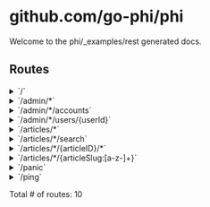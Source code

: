 # github.com/go-phi/phi

Welcome to the phi/_examples/rest generated docs.

## Routes

<details>
<summary>`/`</summary>

- [RequestID](/middleware/request_id.go#L63)
- [Logger](/middleware/logger.go#L26)
- [Recoverer](/middleware/recoverer.go#L18)
- [URLFormat](/middleware/url_format.go#L45)
- [SetContentType.func1](https://github.com/go-phi/render/content_type.go#L49)
- **/**
	- _GET_
		- [main.main.func1](/_examples/rest/main.go#L69)

</details>
<details>
<summary>`/admin/*`</summary>

- [RequestID](/middleware/request_id.go#L63)
- [Logger](/middleware/logger.go#L26)
- [Recoverer](/middleware/recoverer.go#L18)
- [URLFormat](/middleware/url_format.go#L45)
- [SetContentType.func1](https://github.com/go-phi/render/content_type.go#L49)
- **/admin/***
	- [main.AdminOnly](/_examples/rest/main.go#L238)
	- **/**
		- _GET_
			- [main.adminRouter.func1](/_examples/rest/main.go#L225)

</details>
<details>
<summary>`/admin/*/accounts`</summary>

- [RequestID](/middleware/request_id.go#L63)
- [Logger](/middleware/logger.go#L26)
- [Recoverer](/middleware/recoverer.go#L18)
- [URLFormat](/middleware/url_format.go#L45)
- [SetContentType.func1](https://github.com/go-phi/render/content_type.go#L49)
- **/admin/***
	- [main.AdminOnly](/_examples/rest/main.go#L238)
	- **/accounts**
		- _GET_
			- [main.adminRouter.func2](/_examples/rest/main.go#L228)

</details>
<details>
<summary>`/admin/*/users/{userId}`</summary>

- [RequestID](/middleware/request_id.go#L63)
- [Logger](/middleware/logger.go#L26)
- [Recoverer](/middleware/recoverer.go#L18)
- [URLFormat](/middleware/url_format.go#L45)
- [SetContentType.func1](https://github.com/go-phi/render/content_type.go#L49)
- **/admin/***
	- [main.AdminOnly](/_examples/rest/main.go#L238)
	- **/users/{userId}**
		- _GET_
			- [main.adminRouter.func3](/_examples/rest/main.go#L231)

</details>
<details>
<summary>`/articles/*`</summary>

- [RequestID](/middleware/request_id.go#L63)
- [Logger](/middleware/logger.go#L26)
- [Recoverer](/middleware/recoverer.go#L18)
- [URLFormat](/middleware/url_format.go#L45)
- [SetContentType.func1](https://github.com/go-phi/render/content_type.go#L49)
- **/articles/***
	- **/**
		- _GET_
			- [main.paginate](/_examples/rest/main.go#L251)
			- [main.ListArticles](/_examples/rest/main.go#L117)
		- _POST_
			- [main.CreateArticle](/_examples/rest/main.go#L158)

</details>
<details>
<summary>`/articles/*/search`</summary>

- [RequestID](/middleware/request_id.go#L63)
- [Logger](/middleware/logger.go#L26)
- [Recoverer](/middleware/recoverer.go#L18)
- [URLFormat](/middleware/url_format.go#L45)
- [SetContentType.func1](https://github.com/go-phi/render/content_type.go#L49)
- **/articles/***
	- **/search**
		- _GET_
			- [main.SearchArticles](/_examples/rest/main.go#L152)

</details>
<details>
<summary>`/articles/*/{articleID}/*`</summary>

- [RequestID](/middleware/request_id.go#L63)
- [Logger](/middleware/logger.go#L26)
- [Recoverer](/middleware/recoverer.go#L18)
- [URLFormat](/middleware/url_format.go#L45)
- [SetContentType.func1](https://github.com/go-phi/render/content_type.go#L49)
- **/articles/***
	- **/{articleID}/***
		- [main.ArticleCtx](/_examples/rest/main.go#L127)
		- **/**
			- _DELETE_
				- [main.DeleteArticle](/_examples/rest/main.go#L204)
			- _GET_
				- [main.GetArticle](/_examples/rest/main.go#L176)
			- _PUT_
				- [main.UpdateArticle](/_examples/rest/main.go#L189)

</details>
<details>
<summary>`/articles/*/{articleSlug:[a-z-]+}`</summary>

- [RequestID](/middleware/request_id.go#L63)
- [Logger](/middleware/logger.go#L26)
- [Recoverer](/middleware/recoverer.go#L18)
- [URLFormat](/middleware/url_format.go#L45)
- [SetContentType.func1](https://github.com/go-phi/render/content_type.go#L49)
- **/articles/***
	- **/{articleSlug:[a-z-]+}**
		- _GET_
			- [main.ArticleCtx](/_examples/rest/main.go#L127)
			- [main.GetArticle](/_examples/rest/main.go#L176)

</details>
<details>
<summary>`/panic`</summary>

- [RequestID](/middleware/request_id.go#L63)
- [Logger](/middleware/logger.go#L26)
- [Recoverer](/middleware/recoverer.go#L18)
- [URLFormat](/middleware/url_format.go#L45)
- [SetContentType.func1](https://github.com/go-phi/render/content_type.go#L49)
- **/panic**
	- _GET_
		- [main.main.func3](/_examples/rest/main.go#L77)

</details>
<details>
<summary>`/ping`</summary>

- [RequestID](/middleware/request_id.go#L63)
- [Logger](/middleware/logger.go#L26)
- [Recoverer](/middleware/recoverer.go#L18)
- [URLFormat](/middleware/url_format.go#L45)
- [SetContentType.func1](https://github.com/go-phi/render/content_type.go#L49)
- **/ping**
	- _GET_
		- [main.main.func2](/_examples/rest/main.go#L73)

</details>

Total # of routes: 10

